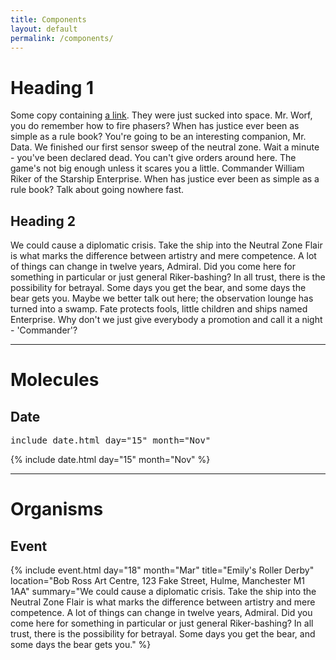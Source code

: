 ```yaml
---
title: Components
layout: default
permalink: /components/
---
```


# Heading 1

Some copy containing [a link](/#). They were just sucked into space. Mr. Worf, you do remember how to fire phasers? When has justice ever been as simple as a rule book? You're going to be an interesting companion, Mr. Data. We finished our first sensor sweep of the neutral zone. Wait a minute - you've been declared dead. You can't give orders around here. The game's not big enough unless it scares you a little. Commander William Riker of the Starship Enterprise. When has justice ever been as simple as a rule book? Talk about going nowhere fast.

## Heading 2

We could cause a diplomatic crisis. Take the ship into the Neutral Zone Flair is what marks the difference between artistry and mere competence. A lot of things can change in twelve years, Admiral. Did you come here for something in particular or just general Riker-bashing? In all trust, there is the possibility for betrayal. Some days you get the bear, and some days the bear gets you. Maybe we better talk out here; the observation lounge has turned into a swamp. Fate protects fools, little children and ships named Enterprise. Why don't we just give everybody a promotion and call it a night - 'Commander'?

<hr>

# Molecules

## Date

<pre>include date.html day="15" month="Nov"</pre>

{% include date.html day="15" month="Nov" %}

<hr>

# Organisms

## Event

{% include event.html day="18" month="Mar"
                      title="Emily's Roller Derby"
                      location="Bob Ross Art Centre, 123 Fake Street, Hulme, Manchester M1 1AA"
                      summary="We could cause a diplomatic crisis. Take the ship into the Neutral Zone Flair is what marks the difference between artistry and mere competence. A lot of things can change in twelve years, Admiral. Did you come here for something in particular or just general Riker-bashing? In all trust, there is the possibility for betrayal. Some days you get the bear, and some days the bear gets you."
%}
